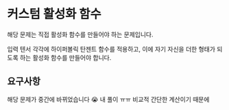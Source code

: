 # 커스텀 활성화 함수
해당 문제는 직접 활성화 함수를 만들어야 하는 문제입니다.

입력 텐서 각각에 하이퍼볼릭 탄젠트 함수를 적용하고, 이에 자기 자신을 더한 형태가 되도록 하는 활성화 함수를 만들어야 합니다.

## 요구사항
해당 문제가 중간에 바뀌었습니다 :sob: 내 풀이 ㅠㅠ
비교적 간단한 계산이기 때문에 
